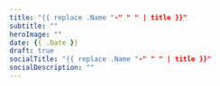 ```yaml
---
title: "{{ replace .Name "-" " " | title }}"
subtitle: ""
heroImage: ""
date: {{ .Date }}
draft: true
socialTitle: "{{ replace .Name "-" " " | title }}"
socialDescription: ""
---
```


